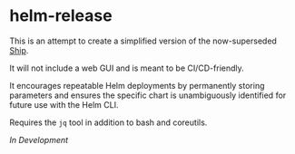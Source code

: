 # helm-release

This is an attempt to create a simplified version of the
now-superseded [Ship](https://github.com/replicatedhq/ship).

It will not include a web GUI and is meant to be CI/CD-friendly.

It encourages repeatable Helm deployments by permanently storing
parameters and ensures the specific chart is unambiguously identified
for future use with the Helm CLI.

Requires the `jq` tool in addition to bash and coreutils.

*In Development*
